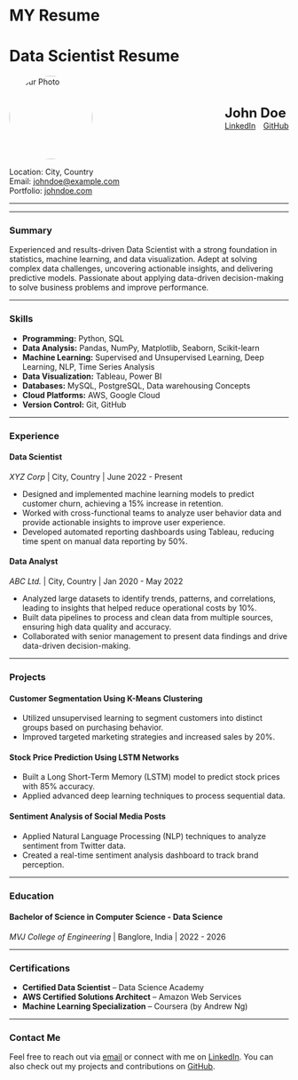 # MY Resume

# Data Scientist Resume

<div style="display: flex; align-items: center; justify-content: space-between;">
  <!-- Photo on the left -->
  <img src="path-to-your-photo.jpg" alt="Your Photo" style="width: 150px; height: 150px; border-radius: 50%; margin-right: 20px;"/>

  <!-- Name and Links on the right -->
  <div>
    <div style="font-size: 24px; font-weight: bold;">John Doe</div>
    <div>
      <a href="https://linkedin.com/in/johndoe" style="margin-right: 10px;">LinkedIn</a>
      <a href="https://github.com/johndoe">GitHub</a>
    </div>
  </div>
</div>

Location: City, Country  
Email: johndoe@example.com  
Portfolio: [johndoe.com](https://johndoe.com)

---


---

### Summary
Experienced and results-driven Data Scientist with a strong foundation in statistics, machine learning, and data visualization. Adept at solving complex data challenges, uncovering actionable insights, and delivering predictive models. Passionate about applying data-driven decision-making to solve business problems and improve performance.

---

### Skills

- **Programming:** Python, SQL
- **Data Analysis:** Pandas, NumPy, Matplotlib, Seaborn, Scikit-learn
- **Machine Learning:** Supervised and Unsupervised Learning, Deep Learning, NLP, Time Series Analysis
- **Data Visualization:** Tableau, Power BI
- **Databases:** MySQL, PostgreSQL, Data warehousing Concepts
- **Cloud Platforms:** AWS, Google Cloud
- **Version Control:** Git, GitHub

---

### Experience

#### **Data Scientist**  
*XYZ Corp* | City, Country | June 2022 - Present  
- Designed and implemented machine learning models to predict customer churn, achieving a 15% increase in retention.
- Worked with cross-functional teams to analyze user behavior data and provide actionable insights to improve user experience.
- Developed automated reporting dashboards using Tableau, reducing time spent on manual data reporting by 50%.

#### **Data Analyst**  
*ABC Ltd.* | City, Country | Jan 2020 - May 2022  
- Analyzed large datasets to identify trends, patterns, and correlations, leading to insights that helped reduce operational costs by 10%.
- Built data pipelines to process and clean data from multiple sources, ensuring high data quality and accuracy.
- Collaborated with senior management to present data findings and drive data-driven decision-making.

---

### Projects

#### **Customer Segmentation Using K-Means Clustering**  
- Utilized unsupervised learning to segment customers into distinct groups based on purchasing behavior.
- Improved targeted marketing strategies and increased sales by 20%.

#### **Stock Price Prediction Using LSTM Networks**  
- Built a Long Short-Term Memory (LSTM) model to predict stock prices with 85% accuracy.
- Applied advanced deep learning techniques to process sequential data.

#### **Sentiment Analysis of Social Media Posts**  
- Applied Natural Language Processing (NLP) techniques to analyze sentiment from Twitter data.
- Created a real-time sentiment analysis dashboard to track brand perception.

---

### Education

#### **Bachelor of Science in Computer Science - Data Science**  
*MVJ College of Engineering* | Banglore, India | 2022 - 2026

---

### Certifications

- **Certified Data Scientist** – Data Science Academy
- **AWS Certified Solutions Architect** – Amazon Web Services
- **Machine Learning Specialization** – Coursera (by Andrew Ng)

---

### Contact Me

Feel free to reach out via [email](varunkumar.connect@example.com) or connect with me on [LinkedIn](https://linkedin.com/in/johndoe). You can also check out my projects and contributions on [GitHub](https://github.com/johndoe).
